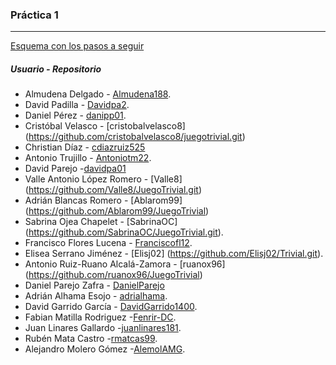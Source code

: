 ﻿### Práctica 1
---

[Esquema con los pasos a seguir](pasos-a-seguir.pdf)

##### Usuario - Repositorio

* Almudena Delgado - [Almudena188](https://github.com/Almudena188/Trivial.git).
* David Padilla - [Davidpa2](https://github.com/davidpa2/JuegoTrivial).
* Daniel Pérez - [danipp01](https://github.com/danipp01/JuegoTrivial.git).
* Cristóbal Velasco - [cristobalvelasco8] (https://github.com/cristobalvelasco8/juegotrivial.git)
* Christian Díaz - [cdiazruiz525](https://github.com/cdiazruiz525/JuegoTrivial.git)
* Antonio Trujillo - [Antoniotm22](https://github.com/antoniotm22/TrivialSencilloED).
* David Parejo -[davidpa01](https://github.com/davidpa01/JuegoTtivial.git)
* Valle Antonio López Romero - [Valle8] (https://github.com/Valle8/JuegoTrivial.git)
* Adrián Blancas Romero	- [Ablarom99] (https://github.com/Ablarom99/JuegoTrivial)
* Sabrina Ojea Chapelet - [SabrinaOC] (https://github.com/SabrinaOC/JuegoTrivial.git).
* Francisco Flores Lucena - [Franciscofl12](https://github.com/franciscofl12/JuegoTrivial.git).
* Elisea Serrano Jiménez - [Elisj02] (https://github.com/Elisj02/Trivial.git).
* Antonio Ruiz-Ruano Alcalá-Zamora - [ruanox96] (https://github.com/ruanox96/JuegoTrivial)
* Daniel Parejo Zafra - [DanielParejo](https://github.com/DanielParejo/JuegoTrivial.git)
* Adrián Alhama Esojo - [adrialhama](https://github.com/adrialhama/JuegoTrivial.git).
* David Garrido García - [DavidGarrido1400](https://github.com/DavidGarrido1400/TrivialFran.git).
* Fabian Matilla Rodriguez -[Fenrir-DC](https://github.com/Fenrir-DC/Juegotrivial).
* Juan Linares Gallardo -[juanlinares181](https://github.com/juanlinares181/Proyectotrivial.git).
* Rubén Mata Castro -[rmatcas99](https://github.com/rmatcas99/JuegoTrivial).
* Alejandro Molero Gómez -[AlemolAMG](https://github.com/alemolamg/JuegoTrivial_AlemolAMG).